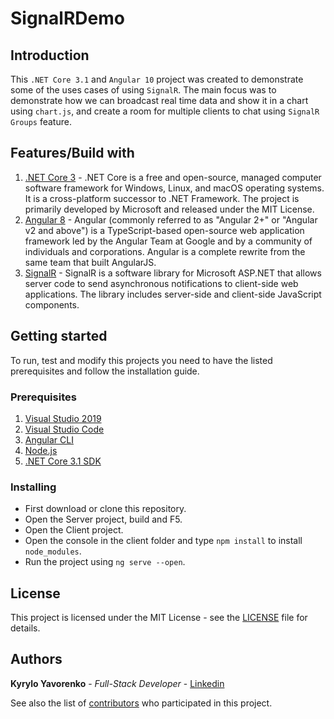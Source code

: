 # SignalRDemo

## Introduction

This ```.NET Core 3.1``` and ```Angular 10``` project was created to demonstrate some of the uses cases of using ```SignalR```. The main focus was to demonstrate how we can broadcast real time data and show it in a chart using ```chart.js```, and create a room for multiple clients to chat using ```SignalR Groups``` feature.

## Features/Build with

1. [.NET Core 3](https://docs.microsoft.com/pt-pt/dotnet/core/) - .NET Core is a free and open-source, managed computer software framework for Windows, Linux, and macOS operating systems. It is a cross-platform successor to .NET Framework. The project is primarily developed by Microsoft and released under the MIT License. 
2. [Angular 8](https://angular.io/docs) - Angular (commonly referred to as "Angular 2+" or "Angular v2 and above") is a TypeScript-based open-source web application framework led by the Angular Team at Google and by a community of individuals and corporations. Angular is a complete rewrite from the same team that built AngularJS.
3. [SignalR](https://docs.microsoft.com/pt-pt/aspnet/core/tutorials/signalr?tabs=visual-studio&view=aspnetcore-3.1) - SignalR is a software library for Microsoft ASP.NET that allows server code to send asynchronous notifications to client-side web applications. The library includes server-side and client-side JavaScript components.

## Getting started

To run, test and modify this projects you need to have the listed prerequisites and follow the installation guide.

### Prerequisites

1. [Visual Studio 2019](https://visualstudio.microsoft.com/vs/)
2. [Visual Studio Code](https://code.visualstudio.com/)
3. [Angular CLI](https://cli.angular.io/)
4. [Node.js](https://nodejs.org/en/)
5. [.NET Core 3.1 SDK](https://dotnet.microsoft.com/download/dotnet-core/3.1)

### Installing

 * First download or clone this repository.
 * Open the Server project, build and F5.
 * Open the Client project.
 * Open the console in the client folder and type ```npm install``` to install ```node_modules```.
 * Run the project using ```ng serve --open```.

## License
This project is licensed under the MIT License - see the [LICENSE](LICENSE.md) file for details.

## Authors

 **Kyrylo Yavorenko** - *Full-Stack Developer* - [Linkedin](https://www.linkedin.com/in/kyryloyavorenko/)

See also the list of [contributors](https://github.com/Kiril1512/SignalRDemo/contributors) who participated in this project.
